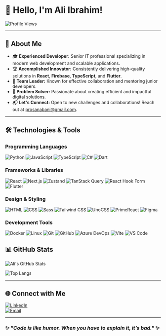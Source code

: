 # 👋 Hello, I'm Ali Ibrahim!

![Profile Views](https://komarev.com/ghpvc/?username=MohammeYoussef&color=blue&style=for-the-badge)

---

## 🚀 About Me

- 🎓 **Experienced Developer:** Senior IT professional specializing in modern web development and scalable applications.
- 🏆 **Accomplished Innovator:** Consistently delivering high-quality solutions in **React**, **Firebase**, **TypeScript**, and **Flutter**.
- 🌟 **Team Leader:** Known for effective collaboration and mentoring junior developers.
- 💼 **Problem Solver:** Passionate about creating efficient and impactful digital solutions.
- 📬 **Let's Connect:** Open to new challenges and collaborations! Reach out at [prosanabani@gmail.com](mailto:prosanabani@gmail.com).

---

## 🛠️ Technologies & Tools

### **Programming Languages**
![Python](https://img.shields.io/badge/-Python-000?&logo=Python)
![JavaScript](https://img.shields.io/badge/-JavaScript-000?&logo=JavaScript)
![TypeScript](https://img.shields.io/badge/-TypeScript-000?&logo=TypeScript)
![C#](https://img.shields.io/badge/-C%23-000?style=flat&logo=C%20Sharp)
![Dart](https://img.shields.io/badge/-Dart-000?&logo=Dart)

### **Frameworks & Libraries**
![React](https://img.shields.io/badge/-React-000?&logo=React)
![Next.js](https://img.shields.io/badge/-Next.js-000?&logo=Next.js)
![Zustand](https://img.shields.io/badge/-Zustand-000?&logo=Zustand)
![TanStack Query](https://img.shields.io/badge/-TanStack%20Query-000?&logo=reactquery&logoColor=white)
![React Hook Form](https://img.shields.io/badge/-React%20Hook%20Form-000?&logo=ReactHookForm)
![Flutter](https://img.shields.io/badge/-Flutter-000?&logo=Flutter)

### **Design & Styling**
![HTML](https://img.shields.io/badge/-HTML-000?&logo=HTML5)
![CSS](https://img.shields.io/badge/-CSS-000?&logo=CSS3)
![Sass](https://img.shields.io/badge/-Sass-000?&logo=Sass)
![Tailwind CSS](https://img.shields.io/badge/-Tailwind%20CSS-000?&logo=TailwindCSS)
![UnoCSS](https://img.shields.io/badge/-UnoCSS-000?&logo=unocss&logoColor=white)
![PrimeReact](https://img.shields.io/badge/-PrimeReact-000?&logo=PrimeReact)
![Figma](https://img.shields.io/badge/-Figma-000?&logo=Figma)

### **Development Tools**
![Docker](https://img.shields.io/badge/-Docker-000?&logo=Docker)
![Linux](https://img.shields.io/badge/-Linux-000?&logo=Linux)
![Git](https://img.shields.io/badge/-Git-000?&logo=Git)
![GitHub](https://img.shields.io/badge/-GitHub-000?&logo=GitHub)
![Azure DevOps](https://img.shields.io/badge/-Azure%20DevOps-000?&logo=microsoftazure&logoColor=white)
![Vite](https://img.shields.io/badge/-Vite-000?style=flat&logo=Vite)
![VS Code](https://img.shields.io/badge/-VS%20Code-000?&logo=visualstudiocode&logoColor=007ACC)


## 📊 GitHub Stats

<div align="left">

![Ali's GitHub Stats](https://github-readme-stats.vercel.app/api?username=prosanabani&show_icons=true&hide_border=true&theme=radical)

![Top Langs](https://github-readme-stats.vercel.app/api/top-langs/?username=prosanabani&layout=compact&hide_border=true&theme=radical)

</div>

---

## 🌐 Connect with Me

<div align="left">

[![LinkedIn](https://img.shields.io/badge/LinkedIn-blue?style=for-the-badge&logo=linkedin&labelColor=blue)](https://www.linkedin.com/in/ali-ibrahim-95612b218/)  
[![Email](https://img.shields.io/badge/Email-red?style=for-the-badge&logo=gmail&labelColor=red)](mailto:prosanabani@gmail.com)

</div>

---

### ✨ _"Code is like humor. When you have to explain it, it’s bad."_ ✨

